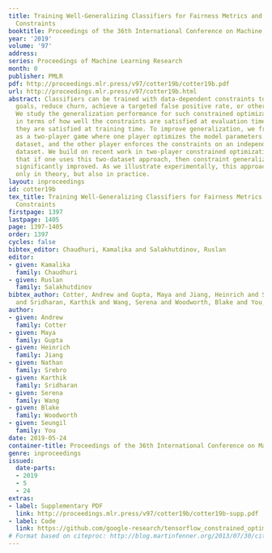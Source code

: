 ```yaml
---
title: Training Well-Generalizing Classifiers for Fairness Metrics and Other Data-Dependent
  Constraints
booktitle: Proceedings of the 36th International Conference on Machine Learning
year: '2019'
volume: '97'
address: 
series: Proceedings of Machine Learning Research
month: 0
publisher: PMLR
pdf: http://proceedings.mlr.press/v97/cotter19b/cotter19b.pdf
url: http://proceedings.mlr.press/v97/cotter19b.html
abstract: Classifiers can be trained with data-dependent constraints to satisfy fairness
  goals, reduce churn, achieve a targeted false positive rate, or other policy goals.
  We study the generalization performance for such constrained optimization problems,
  in terms of how well the constraints are satisfied at evaluation time, given that
  they are satisfied at training time. To improve generalization, we frame the problem
  as a two-player game where one player optimizes the model parameters on a training
  dataset, and the other player enforces the constraints on an independent validation
  dataset. We build on recent work in two-player constrained optimization to show
  that if one uses this two-dataset approach, then constraint generalization can be
  significantly improved. As we illustrate experimentally, this approach works not
  only in theory, but also in practice.
layout: inproceedings
id: cotter19b
tex_title: Training Well-Generalizing Classifiers for Fairness Metrics and Other Data-Dependent
  Constraints
firstpage: 1397
lastpage: 1405
page: 1397-1405
order: 1397
cycles: false
bibtex_editor: Chaudhuri, Kamalika and Salakhutdinov, Ruslan
editor:
- given: Kamalika
  family: Chaudhuri
- given: Ruslan
  family: Salakhutdinov
bibtex_author: Cotter, Andrew and Gupta, Maya and Jiang, Heinrich and Srebro, Nathan
  and Sridharan, Karthik and Wang, Serena and Woodworth, Blake and You, Seungil
author:
- given: Andrew
  family: Cotter
- given: Maya
  family: Gupta
- given: Heinrich
  family: Jiang
- given: Nathan
  family: Srebro
- given: Karthik
  family: Sridharan
- given: Serena
  family: Wang
- given: Blake
  family: Woodworth
- given: Seungil
  family: You
date: 2019-05-24
container-title: Proceedings of the 36th International Conference on Machine Learning
genre: inproceedings
issued:
  date-parts:
  - 2019
  - 5
  - 24
extras:
- label: Supplementary PDF
  link: http://proceedings.mlr.press/v97/cotter19b/cotter19b-supp.pdf
- label: Code
  link: https://github.com/google-research/tensorflow_constrained_optimization
# Format based on citeproc: http://blog.martinfenner.org/2013/07/30/citeproc-yaml-for-bibliographies/
---
```

